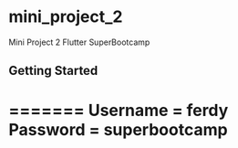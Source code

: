 # mini_project_2

Mini Project 2 Flutter SuperBootcamp 

## Getting Started

=======
Username = ferdy
Password = superbootcamp
=======